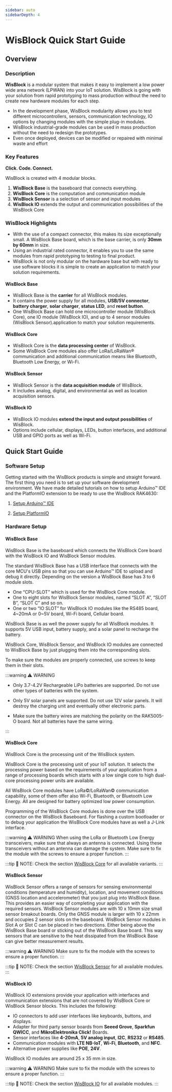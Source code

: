 ```yaml
---
sidebar: auto
sidebarDepth: 4
---
```


# WisBlock Quick Start Guide

<rk-img
  src="/assets/images/wisblock/quickstart/wisblock.png"
  width="85%"
  caption="WisBlock Ecosystem"
/>

## Overview

### Description

**WisBlock** is a modular system that makes it easy to implement a low power wide area network (LPWAN) into your IoT solution.
WisBlock is going with your solution from rapid prototyping to mass production without the need to create new hardware modules for each step.

- In the development phase, WisBlock modularity allows you to test different microcontrollers, sensors, communication technology, IO options by changing modules with the simple plug-in modules.
- WisBlock industrial-grade modules can be used in mass production without the need to redesign the prototypes.
- Even once deployed, devices can be modified or repaired with minimal waste and effort

### Key Features

**Click. Code. Connect.**

WisBlock is created with 4 modular blocks.

1. **WisBlock Base** is the baseboard that connects everything.
2. **WisBlock Core** is the computation and communication module
3. **WisBlock Sensor** is a selection of sensor and input modules
4. **WisBlock IO** extends the output and communication possibilities of the WisBlock Core

### WisBlock Highlights

- With the use of a compact connector, this makes its size exceptionally small. A WisBlock Base board, which is the base carrier, is only **30mm by 60mm** in size.
- Using an industrial rated connector, it enables you to use the same modules from rapid prototyping to testing to final product.
- WisBlock is not only modular on the hardware base but with ready to use software blocks it is simple to create an application to match your solution requirements.

#### WisBlock Base

- WisBlock Base is the **carrier** for all WisBlock modules.
- It contains the power supply for all modules, **USB/5V connector**, **battery charger**, **solar charger**, **status LED**, and **reset button**.
- One WisBlock Base can hold one microcontroller module (WisBlock Core), one IO module (WisBlock IO), and up to 4 sensor modules (WisBlock Sensor).application to match your solution requirements.

#### WisBlock Core

- WisBlock Core is the **data processing center** of WisBlock.
- Some WisBlock Core modules also offer LoRa/LoRaWan® communication and additional communication means like Bluetooth, Bluetooth Low Energy, or Wi-Fi.

#### WisBlock Sensor

- WisBlock Sensor is the **data acquisition module** of WisBlock.
- It includes analog, digital, and environmental as well as location acquisition sensors.

#### WisBlock IO

- WisBlock IO modules **extend the input and output possibilities** of WisBlock.
- Options include cellular, displays, LEDs, button interfaces, and additional USB and GPIO ports as well as Wi-Fi.

## Quick Start Guide

### Software Setup

Getting started with the WisBlock products is simple and straight forward. The first thing you need is to set up your software development environment. We have made detailed tutorials on how to setup Arduino™ IDE and the PlatformIO extension to be ready to use the WisBlock RAK4630:

1. [Setup Arduino™ IDE](../../../Knowledge-Hub/Learn/Installation-of-Board-Support-Package-in-Arduino-IDE/)

2. [Setup PlatformIO](../../../Knowledge-Hub/Learn/Board-Support-Package-Installation-in-PlatformIO/)

### Hardware Setup

<rk-img
  src="/assets/images/wisblock/quickstart/wisblock-hardware-setup.png"
  width="40%"
  caption="WisBlock Hardware Setup"
/>

#### WisBlock Base

WisBlock Base is the baseboard which connects the WisBlock Core board with the WisBlock IO and WisBlock Sensor modules.

<!--- Insert Image

<rk-img
  src=""
  width="100%"
  caption=""
/>

--->

The standard WisBlock Base has a USB interface that connects with the core MCU's USB pins so that you can use Arduino™ IDE to upload and debug it directly. Depending on the version a WisBlock Base has 3 to 6 module slots.

- One “CPU-SLOT” which is used for the WisBlock Core module.
- One to eight slots for WisBlock Sensor modules, named “SLOT A”, “SLOT B”, “SLOT C” and so on.
- One or two “IO SLOT” for WisBlock IO modules like the RS485 board, 4~20mA or 0~5V board, Wi-Fi board, Cellular board.

<!--- Insert Image

<rk-img
  src=""
  width="100%"
  caption=""
/>

--->

WisBlock Base is as well the power supply for all WisBlock modules. It supports 5V USB input, battery supply, and a solar panel to recharge the battery.

<!--- Insert Image
<rk-img
  src=""
  width="100%"
  caption=""
/>
--->

WisBlock Core, WisBlock Sensor, and WisBlock IO modules are connected to WisBlock Base by just plugging them into the corresponding slots.

<!--- Insert Image

<rk-img
  src=""
  width="100%"
  caption=""
/>

--->

To make sure the modules are properly connected, use screws to keep them in their slots.

:::warning ⚠️ WARNING

- Only 3.7-4.2V Rechargeable LiPo batteries are supported. Do not use other types of batteries with the system.

- Only 5V solar panels are supported. Do not use 12V solar panels. It will destroy the charging unit and eventually other electronic parts.

- Make sure the battery wires are matching the polarity on the RAK5005-O board. Not all batteries have the same wiring.

:::

<rk-img
  src="/assets/images/wisblock/quickstart/battery-connection.gif"
  width="40%"
  caption="WisBlock Base Connection"
/>

#### WisBlock Core

WisBlock Core is the processing unit of the WisBlock system.

<!--- Insert Image

<rk-img
  src=""
  width="100%"
  caption=""
/>

--->

WisBlock Core is the processing unit of your IoT solution. It selects the processing power based on the requirements of your application from a range of processing boards which starts with a low single core to high dual-core processing power units are available.

All WisBlock Core modules have LoRa©/LoRaWan© communication capability, some of them offer also Wi-Fi, Bluetooth, or Bluetooth Low Energy. All are designed for battery optimized low power consumption.

Programming of the WisBlock Core modules is done over the USB connector on the WisBlock Baseboard. For flashing a custom bootloader or to debug your application the WisBlock Core modules have as well a J-Link interface.

:::warning ⚠️ WARNING
When using the LoRa or Bluetooth Low Energy transceivers, make sure that always an antenna is connected. Using these transceivers without an antenna can damage the system.
Make sure to fix the module with the screws to ensure a proper function.
:::

:::tip 📝 NOTE:
Check the section [WisBlock Core](../#wisblock-core) for all available variants.
:::

#### WisBlock Sensor

WisBlock Sensor offers a range of sensors for sensing environmental conditions (temperature and humidity), location, and movement conditions (GNSS location and accelerometer) that you just plug into WisBlock Base. This provides an easier way of completing your application with the required sensors.
WisBlock Sensor modules are with 10 x 10mm size small sensor breakout boards. Only the GNSS module is larger with 10 x 22mm and occupies 2 sensor slots on the baseboard.
WisBlock Sensor modules in Slot A or Slot C can be placed in two directions. Either being above the WisBlock Base board or sticking out of the WisBlock Base board. This way sensors that are sensitive to the heat dissipated from the WisBlock Base can give better measurement results.

:::warning ⚠️ WARNING
Make sure to fix the module with the screws to ensure a proper function.
:::

:::tip 📝 NOTE:
Check the section [WisBlock Sensor](../#wisblock-sensor) for all available modules.
:::

#### WisBlock IO

WisBlock IO extensions provide your application with interfaces and communication extensions that are not covered by WisBlock Core or WisBlock Sensor blocks. This includes the following:

- IO connectors to add user interfaces like keyboards, buttons, and displays.
- Adapter for third party sensor boards from **Seeed Grove**, **Sparkfun QWICC**, and **MikroElektronika Click!** Boards.
- Sensor interfaces like **4-20mA**, **5V analog input**, **I2C**, **RS232** or **RS485**.
- Communication modules with **LTE NB-IoT**, **Wi-Fi**, **Bluetooth**, and **NFC**.
- Alternative power supplies like **POE**, **24V**.

WisBlock IO modules are around 25 x 35 mm in size.

:::warning ⚠️ WARNING
Make sure to fix the module with the screws to ensure a proper function.
:::

:::tip 📝 NOTE:
Check the section [WisBlock IO](../#wisblock-io) for all available modules.
:::
